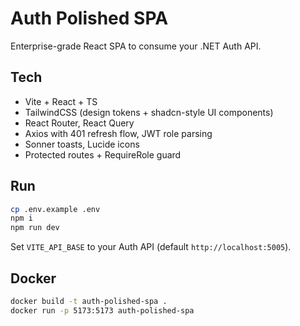 # Auth Polished SPA

Enterprise-grade React SPA to consume your .NET Auth API.

## Tech
- Vite + React + TS
- TailwindCSS (design tokens + shadcn-style UI components)
- React Router, React Query
- Axios with 401 refresh flow, JWT role parsing
- Sonner toasts, Lucide icons
- Protected routes + RequireRole guard

## Run
```bash
cp .env.example .env
npm i
npm run dev
```

Set `VITE_API_BASE` to your Auth API (default `http://localhost:5005`).

## Docker
```bash
docker build -t auth-polished-spa .
docker run -p 5173:5173 auth-polished-spa
```
